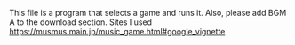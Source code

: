 This file is a program that selects a game and runs it.
Also, please add BGM A to the download section.
Sites I used
https://musmus.main.jp/music_game.html#google_vignette
